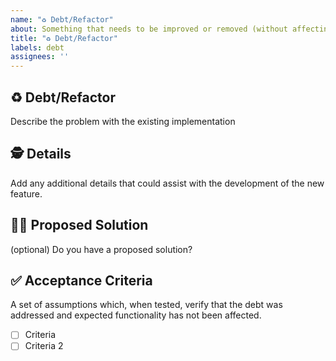 ```yaml
---
name: "♻️ Debt/Refactor"
about: Something that needs to be improved or removed (without affecting expected functionality)
title: "♻️ Debt/Refactor"
labels: debt
assignees: ''
---
```


## ♻️ Debt/Refactor

Describe the problem with the existing implementation

## 🕵️ Details

Add any additional details that could assist with the development of the new feature.

## 🙋‍♀️ Proposed Solution

(optional) Do you have a proposed solution?

## ✅ Acceptance Criteria

A set of assumptions which, when tested, verify that the debt was addressed and expected functionality has not been affected.

- [ ] Criteria
- [ ] Criteria 2
